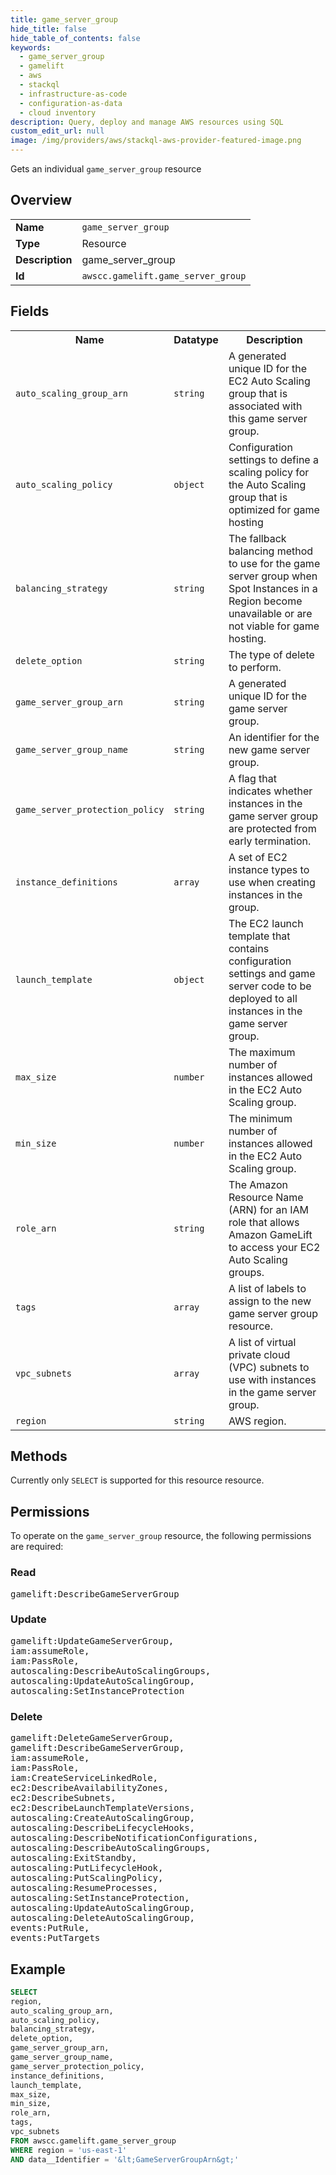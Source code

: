 ```yaml
---
title: game_server_group
hide_title: false
hide_table_of_contents: false
keywords:
  - game_server_group
  - gamelift
  - aws
  - stackql
  - infrastructure-as-code
  - configuration-as-data
  - cloud inventory
description: Query, deploy and manage AWS resources using SQL
custom_edit_url: null
image: /img/providers/aws/stackql-aws-provider-featured-image.png
---
```

Gets an individual <code>game_server_group</code> resource

## Overview
<table><tbody>
<tr><td><b>Name</b></td><td><code>game_server_group</code></td></tr>
<tr><td><b>Type</b></td><td>Resource</td></tr>
<tr><td><b>Description</b></td><td>game_server_group</td></tr>
<tr><td><b>Id</b></td><td><code>awscc.gamelift.game_server_group</code></td></tr>
</tbody></table>

## Fields
<table><tbody>
<tr><th>Name</th><th>Datatype</th><th>Description</th></tr>
<tr><td><code>auto_scaling_group_arn</code></td><td><code>string</code></td><td>A generated unique ID for the EC2 Auto Scaling group that is associated with this game server group.</td></tr>
<tr><td><code>auto_scaling_policy</code></td><td><code>object</code></td><td>Configuration settings to define a scaling policy for the Auto Scaling group that is optimized for game hosting</td></tr>
<tr><td><code>balancing_strategy</code></td><td><code>string</code></td><td>The fallback balancing method to use for the game server group when Spot Instances in a Region become unavailable or are not viable for game hosting.</td></tr>
<tr><td><code>delete_option</code></td><td><code>string</code></td><td>The type of delete to perform.</td></tr>
<tr><td><code>game_server_group_arn</code></td><td><code>string</code></td><td>A generated unique ID for the game server group.</td></tr>
<tr><td><code>game_server_group_name</code></td><td><code>string</code></td><td>An identifier for the new game server group.</td></tr>
<tr><td><code>game_server_protection_policy</code></td><td><code>string</code></td><td>A flag that indicates whether instances in the game server group are protected from early termination.</td></tr>
<tr><td><code>instance_definitions</code></td><td><code>array</code></td><td>A set of EC2 instance types to use when creating instances in the group.</td></tr>
<tr><td><code>launch_template</code></td><td><code>object</code></td><td>The EC2 launch template that contains configuration settings and game server code to be deployed to all instances in the game server group.</td></tr>
<tr><td><code>max_size</code></td><td><code>number</code></td><td>The maximum number of instances allowed in the EC2 Auto Scaling group.</td></tr>
<tr><td><code>min_size</code></td><td><code>number</code></td><td>The minimum number of instances allowed in the EC2 Auto Scaling group.</td></tr>
<tr><td><code>role_arn</code></td><td><code>string</code></td><td>The Amazon Resource Name (ARN) for an IAM role that allows Amazon GameLift to access your EC2 Auto Scaling groups.</td></tr>
<tr><td><code>tags</code></td><td><code>array</code></td><td>A list of labels to assign to the new game server group resource.</td></tr>
<tr><td><code>vpc_subnets</code></td><td><code>array</code></td><td>A list of virtual private cloud (VPC) subnets to use with instances in the game server group.</td></tr>
<tr><td><code>region</code></td><td><code>string</code></td><td>AWS region.</td></tr>

</tbody></table>

## Methods
Currently only <code>SELECT</code> is supported for this resource resource.

## Permissions

To operate on the <code>game_server_group</code> resource, the following permissions are required:

### Read
<pre>
gamelift:DescribeGameServerGroup</pre>

### Update
<pre>
gamelift:UpdateGameServerGroup,
iam:assumeRole,
iam:PassRole,
autoscaling:DescribeAutoScalingGroups,
autoscaling:UpdateAutoScalingGroup,
autoscaling:SetInstanceProtection</pre>

### Delete
<pre>
gamelift:DeleteGameServerGroup,
gamelift:DescribeGameServerGroup,
iam:assumeRole,
iam:PassRole,
iam:CreateServiceLinkedRole,
ec2:DescribeAvailabilityZones,
ec2:DescribeSubnets,
ec2:DescribeLaunchTemplateVersions,
autoscaling:CreateAutoScalingGroup,
autoscaling:DescribeLifecycleHooks,
autoscaling:DescribeNotificationConfigurations,
autoscaling:DescribeAutoScalingGroups,
autoscaling:ExitStandby,
autoscaling:PutLifecycleHook,
autoscaling:PutScalingPolicy,
autoscaling:ResumeProcesses,
autoscaling:SetInstanceProtection,
autoscaling:UpdateAutoScalingGroup,
autoscaling:DeleteAutoScalingGroup,
events:PutRule,
events:PutTargets</pre>


## Example
```sql
SELECT
region,
auto_scaling_group_arn,
auto_scaling_policy,
balancing_strategy,
delete_option,
game_server_group_arn,
game_server_group_name,
game_server_protection_policy,
instance_definitions,
launch_template,
max_size,
min_size,
role_arn,
tags,
vpc_subnets
FROM awscc.gamelift.game_server_group
WHERE region = 'us-east-1'
AND data__Identifier = '&lt;GameServerGroupArn&gt;'
```
